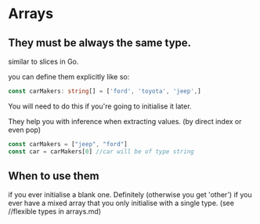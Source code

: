 # Arrays 

## They must be always the same type. 

similar to slices in Go. 

you can define them explicitly like so: 

```ts
const carMakers: string[] = ['ford', 'toyota', 'jeep',]
```

You will need to do this if you're going to initialise it later. 

They help you with inference when extracting values. (by direct index or even pop)

```ts
const carMakers = ["jeep", "ford"]
const car = carMakers[0] //car will be of type string
```

## When to use them
if you ever initialise a blank one. Definitely (otherwise you get 'other')
if you ever have a mixed array that you only initialise with a single type. 
(see //flexible types in arrays.md)
